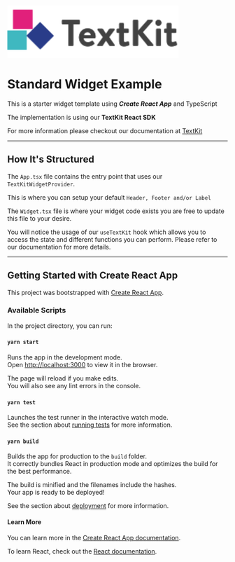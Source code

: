 <img src="src/logo.svg" height="120">

# Standard Widget Example

This is a starter widget template using ***Create React App*** and TypeScript

The implementation is using our **TextKit React SDK**

For more information please checkout our documentation at [TextKit](https://docs.textkit.io)

---

## How It's Structured

The `App.tsx` file contains the entry point that uses our `TextKitWidgetProvider`. 

This is where you can setup your default `Header, Footer and/or Label`

The `Widget.tsx` file is where your widget code exists you are free to update this file to your desire. 

You will notice the usage of our `useTextKit` hook which allows you to access the state and different functions you can perform. Please refer to our documentation for more details.

---

## Getting Started with Create React App

This project was bootstrapped with [Create React App](https://github.com/facebook/create-react-app).

### Available Scripts

In the project directory, you can run:

#### `yarn start`

Runs the app in the development mode.\
Open [http://localhost:3000](http://localhost:3000) to view it in the browser.

The page will reload if you make edits.\
You will also see any lint errors in the console.

#### `yarn test`

Launches the test runner in the interactive watch mode.\
See the section about [running tests](https://facebook.github.io/create-react-app/docs/running-tests) for more information.

#### `yarn build`

Builds the app for production to the `build` folder.\
It correctly bundles React in production mode and optimizes the build for the best performance.

The build is minified and the filenames include the hashes.\
Your app is ready to be deployed!

See the section about [deployment](https://facebook.github.io/create-react-app/docs/deployment) for more information.

#### Learn More

You can learn more in the [Create React App documentation](https://facebook.github.io/create-react-app/docs/getting-started).

To learn React, check out the [React documentation](https://reactjs.org/).
